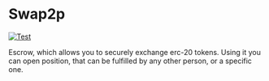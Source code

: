 # Swap2p

[![Test](https://github.com/Pod-Box/swap2p-contracts/actions/workflows/test.yml/badge.svg)](https://github.com/Pod-Box/swap2p-contracts/actions/workflows/test.yml)

Escrow, which allows you to securely exchange erc-20 tokens. Using it you can open position, that can be fulfilled by any other person, or a specific one.
